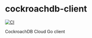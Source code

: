 # cockroachdb-client
[![CI](https://github.com/mmontes11/cockroachdb-client/actions/workflows/ci.yml/badge.svg)](https://github.com/mmontes11/cockroachdb-client/actions/workflows/ci.yml)

CockroachDB Cloud Go client
